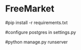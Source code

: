 # FreeMarket


#pip install -r requirements.txt

#configure postgres in settings.py

#python manage.py runserver
